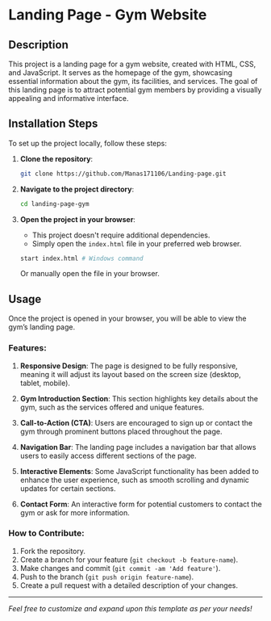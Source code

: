 # Landing Page - Gym Website

## Description

This project is a landing page for a gym website, created with HTML, CSS, and JavaScript. It serves as the homepage of the gym, showcasing essential information about the gym, its facilities, and services. The goal of this landing page is to attract potential gym members by providing a visually appealing and informative interface.

## Installation Steps

To set up the project locally, follow these steps:

1. **Clone the repository**:

   ```bash
   git clone https://github.com/Manas171106/Landing-page.git
   ```

2. **Navigate to the project directory**:

   ```bash
   cd landing-page-gym
   ```

3. **Open the project in your browser**:

   - This project doesn't require additional dependencies.
   - Simply open the `index.html` file in your preferred web browser.

   ```bash
   start index.html # Windows command
   ```

   Or manually open the file in your browser.

## Usage

Once the project is opened in your browser, you will be able to view the gym’s landing page.

### Features:

1. **Responsive Design**: The page is designed to be fully responsive, meaning it will adjust its layout based on the screen size (desktop, tablet, mobile).

2. **Gym Introduction Section**: This section highlights key details about the gym, such as the services offered and unique features.

3. **Call-to-Action (CTA)**: Users are encouraged to sign up or contact the gym through prominent buttons placed throughout the page.

4. **Navigation Bar**: The landing page includes a navigation bar that allows users to easily access different sections of the page.

5. **Interactive Elements**: Some JavaScript functionality has been added to enhance the user experience, such as smooth scrolling and dynamic updates for certain sections.

6. **Contact Form**: An interactive form for potential customers to contact the gym or ask for more information.

### How to Contribute:

1. Fork the repository.
2. Create a branch for your feature (`git checkout -b feature-name`).
3. Make changes and commit (`git commit -am 'Add feature'`).
4. Push to the branch (`git push origin feature-name`).
5. Create a pull request with a detailed description of your changes.

---

_Feel free to customize and expand upon this template as per your needs!_
